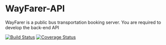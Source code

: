 # WayFarer-API
WayFarer is a public bus transportation booking server. You are required to develop the back-end API

[![Build Status](https://travis-ci.org/ticobrahe/WayFarer-API.svg?branch=develop)](https://travis-ci.org/ticobrahe/WayFarer-API) [![Coverage Status](https://coveralls.io/repos/github/ticobrahe/WayFarer-API/badge.svg?branch=develop)](https://coveralls.io/github/ticobrahe/WayFarer-API?branch=develop)